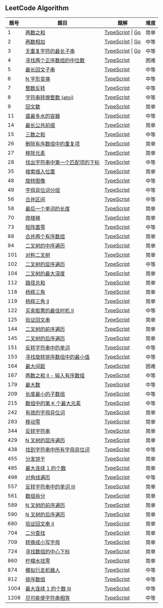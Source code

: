 ## LeetCode Algorithm

| 题号 | 题目                                                                                                                           | 题解                                                                                                                   | 难度 |
| ---- | ------------------------------------------------------------------------------------------------------------------------------ | ---------------------------------------------------------------------------------------------------------------------- | ---- |
| 1    | [两数之和](https://leetcode.cn/problems/two-sum/description/)                                                                  | [TypeScript](./algorithms/typescript/1.两数之和.ts) \| [Go](./algorithms/golang/1.两数之和.go)                         | 简单 |
| 2    | [两数相加](https://leetcode.cn/problems/add-two-numbers/description/)                                                          | [TypeScript](./algorithms/typescript/2.两数相加.ts) \| [Go](./algorithms/golang/2.两数相加.go)                         | 中等 |
| 3    | [无重复字符的最长子串](https://leetcode.cn/problems/longest-substring-without-repeating-characters/description/)               | [TypeScript](./algorithms/typescript/3.无重复字符的最长子串.ts) \| [Go](./algorithms/golang/3.无重复字符的最长子串.go) | 中等 |
| 4    | [寻找两个正序数组的中位数](https://leetcode.cn/problems/median-of-two-sorted-arrays/description/)                              | [TypeScript](./algorithms/typescript/4.寻找两个正序数组的中位数.ts)                                                    | 困难 |
| 5    | [最长回文子串](https://leetcode.cn/problems/longest-palindromic-substring/description/)                                        | [TypeScript](./algorithms/typescript/5.最长回文子串.ts)                                                                | 中等 |
| 6    | [N 字形变换](https://leetcode.cn/problems/zigzag-conversion/description/)                                                      | [TypeScript](./algorithms/typescript/6.n-字形变换.ts)                                                                  | 中等 |
| 7    | [整数反转](https://leetcode.cn/problems/reverse-integer/description/)                                                          | [TypeScript](./algorithms/typescript/7.整数反转.ts)                                                                    | 中等 |
| 8    | [字符串转换整数 (atoi)](https://leetcode.cn/problems/string-to-integer-atoi/description/)                                      | [TypeScript](./algorithms/typescript/8.字符串转换整数-atoi.ts)                                                         | 中等 |
| 9    | [回文数](https://leetcode.cn/problems/palindrome-number/description/)                                                          | [TypeScript](./algorithms/typescript/9.回文数.ts)                                                                      | 简单 |
| 11   | [盛最多水的容器](https://leetcode.cn/problems/container-with-most-water/description/)                                          | [TypeScript](./algorithms/typescript/11.盛最多水的容器.ts)                                                             | 中等 |
| 14   | [最长公共前缀](https://leetcode.cn/problems/longest-common-prefix/description/)                                                | [TypeScript](./algorithms/typescript/14.最长公共前缀.ts)                                                               | 简单 |
| 15   | [三数之和](https://leetcode.cn/problems/3sum/description/)                                                                     | [TypeScript](./algorithms/typescript/15.三数之和.ts)                                                                   | 中等 |
| 26   | [删除有序数组中的重复项](https://leetcode.cn/problems/remove-duplicates-from-sorted-array/description/)                        | [TypeScript](./algorithms/typescript/26.删除有序数组中的重复项.ts)                                                     | 简单 |
| 27   | [移除元素](https://leetcode.cn/problems/remove-element/description/)                                                           | [TypeScript](./algorithms/typescript/27.移除元素.ts)                                                                   | 简单 |
| 28   | [找出字符串中第一个匹配项的下标](https://leetcode.cn/problems/find-the-index-of-the-first-occurrence-in-a-string/description/) | [TypeScript](./algorithms/typescript/28.找出字符串中第一个匹配项的下标.ts)                                             | 中等 |
| 35   | [搜索插入位置](https://leetcode.cn/problems/search-insert-position/description/)                                               | [TypeScript](./algorithms/typescript/35.搜索插入位置.ts)                                                               | 简单 |
| 48   | [旋转图像](https://leetcode.cn/problems/rotate-image/description/)                                                             | [TypeScript](./algorithms/typescript/48.旋转图像.ts)                                                                   | 中等 |
| 49   | [字母异位词分组](https://leetcode.cn/problems/group-anagrams/description/)                                                     | [TypeScript](./algorithms/typescript/49.字母异位词分组.ts)                                                             | 中等 |
| 56   | [合并区间](https://leetcode.cn/problems/merge-intervals/description/)                                                          | [TypeScript](./algorithms/typescript/56.合并区间.ts)                                                                   | 中等 |
| 58   | [最后一个单词的长度](https://leetcode.cn/problems/length-of-last-word/description/)                                            | [TypeScript](./algorithms/typescript/58.最后一个单词的长度.ts)                                                         | 简单 |
| 70   | [爬楼梯](https://leetcode.cn/problems/climbing-stairs/description/)                                                            | [TypeScript](./algorithms/typescript/70.爬楼梯.ts)                                                                     | 简单 |
| 73   | [矩阵置零](https://leetcode.cn/problems/set-matrix-zeroes/description/)                                                        | [TypeScript](./algorithms/typescript/73.矩阵置零.ts)                                                                   | 中等 |
| 88   | [合并两个有序数组](https://leetcode.cn/problems/merge-sorted-array/description/)                                               | [TypeScript](./algorithms/typescript/88.合并两个有序数组.ts)                                                           | 简单 |
| 94   | [二叉树的中序遍历](https://leetcode.cn/problems/binary-tree-inorder-traversal/description/)                                    | [TypeScript](./algorithms/typescript/94.二叉树的中序遍历.ts)                                                           | 简单 |
| 101  | [对称二叉树](https://leetcode.cn/problems/symmetric-tree/description/)                                                         | [TypeScript](./algorithms/typescript/101.对称二叉树.ts)                                                                | 简单 |
| 102  | [二叉树的层序遍历](https://leetcode.cn/problems/binary-tree-level-order-traversal/description/)                                | [TypeScript](./algorithms/typescript/102.二叉树的层序遍历.ts)                                                          | 中等 |
| 104  | [二叉树的最大深度](https://leetcode.cn/problems/maximum-depth-of-binary-tree/description/)                                     | [TypeScript](./algorithms/typescript/104.二叉树的最大深度.ts)                                                          | 简单 |
| 112  | [路径总和](https://leetcode.cn/problems/path-sum/description/)                                                                 | [TypeScript](./algorithms/typescript/112.路径总和.ts)                                                                  | 简单 |
| 118  | [杨辉三角](https://leetcode.cn/problems/pascals-triangle/description/)                                                         | [TypeScript](./algorithms/typescript/118.杨辉三角.ts)                                                                  | 简单 |
| 119  | [杨辉三角 II](https://leetcode.cn/problems/pascals-triangle-ii/description/)                                                   | [TypeScript](./algorithms/typescript/119.杨辉三角-ii.ts)                                                               | 简单 |
| 122  | [买卖股票的最佳时机 II](https://leetcode.cn/problems/best-time-to-buy-and-sell-stock-ii/description/)                          | [TypeScript](./algorithms/typescript/122.买卖股票的最佳时机-ii.ts)                                                     | 中等 |
| 125  | [验证回文串](https://leetcode.cn/problems/valid-palindrome/description/)                                                       | [TypeScript](./algorithms/typescript/125.验证回文串.ts)                                                                | 简单 |
| 144  | [二叉树的前序遍历](https://leetcode.cn/problems/binary-tree-preorder-traversal/description/)                                   | [TypeScript](./algorithms/typescript/144.二叉树的前序遍历.ts)                                                          | 简单 |
| 145  | [二叉树的后序遍历](https://leetcode.cn/problems/binary-tree-postorder-traversal/description/)                                  | [TypeScript](./algorithms/typescript/145.二叉树的后序遍历.ts)                                                          | 简单 |
| 151  | [反转字符串中的单词](https://leetcode.cn/problems/reverse-words-in-a-string/description/)                                      | [TypeScript](./algorithms/typescript/151.反转字符串中的单词.ts)                                                        | 中等 |
| 153  | [寻找旋转排序数组中的最小值](https://leetcode.cn/problems/find-minimum-in-rotated-sorted-array/description/)                   | [TypeScript](./algorithms/typescript/153.寻找旋转排序数组中的最小值.ts)                                                | 中等 |
| 164  | [最大间距](https://leetcode.cn/problems/maximum-gap/description/)                                                              | [TypeScript](./algorithms/typescript/164.最大间距.ts)                                                                  | 困难 |
| 167  | [两数之和 II - 输入有序数组](https://leetcode.cn/problems/two-sum-ii-input-array-is-sorted/description/)                       | [TypeScript](./algorithms/typescript/167.两数之和-ii-输入有序数组.ts)                                                  | 中等 |
| 179  | [最大数](https://leetcode.cn/problems/largest-number/description/)                                                             | [TypeScript](./algorithms/typescript/179.最大数.ts)                                                                    | 中等 |
| 209  | [长度最小的子数组](https://leetcode.cn/problems/minimum-size-subarray-sum/description/)                                        | [TypeScript](./algorithms/typescript/209.长度最小的子数组.ts)                                                          | 中等 |
| 215  | [数组中的第 K 个最大元素](https://leetcode.cn/problems/kth-largest-element-in-an-array/description/)                           | [TypeScript](./algorithms/typescript/215.数组中的第k个最大元素.ts)                                                     | 中等 |
| 242  | [有效的字母异位词](https://leetcode.cn/problems/valid-anagram/description/)                                                    | [TypeScript](./algorithms/typescript/242.有效的字母异位词.ts)                                                          | 简单 |
| 283  | [移动零](https://leetcode.cn/problems/move-zeroes/description/)                                                                | [TypeScript](./algorithms/typescript/283.移动零.ts)                                                                    | 简单 |
| 344  | [反转字符串](https://leetcode.cn/problems/reverse-string/description/)                                                         | [TypeScript](./algorithms/typescript/344.反转字符串.ts)                                                                | 简单 |
| 429  | [N 叉树的层序遍历](https://leetcode.cn/problems/n-ary-tree-level-order-traversal/description/)                                 | [TypeScript](./algorithms/typescript/429.n-叉树的层序遍历.ts)                                                          | 简单 |
| 438  | [找到字符串中所有字母异位词](https://leetcode.cn/problems/find-all-anagrams-in-a-string/description/)                          | [TypeScript](./algorithms/typescript/438.找到字符串中所有字母异位词.ts)                                                | 中等 |
| 455  | [分发饼干](https://leetcode.cn/problems/assign-cookies/description/)                                                           | [TypeScript](./algorithms/typescript/455.分发饼干.ts)                                                                  | 简单 |
| 485  | [最大连续 1 的个数](https://leetcode.cn/problems/max-consecutive-ones/description/)                                            | [TypeScript](./algorithms/typescript/485.最大连续-1-的个数.ts)                                                         | 简单 |
| 498  | [对角线遍历](https://leetcode.cn/problems/diagonal-traverse/description/)                                                      | [TypeScript](./algorithms/typescript/498.对角线遍历.ts)                                                                | 中等 |
| 557  | [反转字符串中的单词 III](https://leetcode.cn/problems/reverse-words-in-a-string-iii/description/)                              | [TypeScript](./algorithms/typescript/557.反转字符串中的单词-iii.ts)                                                    | 简单 |
| 561  | [数组拆分](https://leetcode.cn/problems/array-partition/description/)                                                          | [TypeScript](./algorithms/typescript/561.数组拆分.ts)                                                                  | 简单 |
| 589  | [N 叉树的前序遍历](https://leetcode.cn/problems/n-ary-tree-preorder-traversal/description/)                                    | [TypeScript](./algorithms/typescript/589.n-叉树的前序遍历.ts)                                                          | 简单 |
| 590  | [N 叉树的后序遍历](https://leetcode.cn/problems/n-ary-tree-postorder-traversal/description/)                                   | [TypeScript](./algorithms/typescript/590.n-叉树的后序遍历.ts)                                                          | 简单 |
| 680  | [验证回文串 II](https://leetcode.cn/problems/valid-palindrome-ii/description/)                                                 | [TypeScript](./algorithms/typescript/680.验证回文串-ii.ts)                                                             | 简单 |
| 704  | [二分查找](https://leetcode.cn/problems/binary-search/description/)                                                            | [TypeScript](./algorithms/typescript/704.二分查找.ts)                                                                  | 简单 |
| 709  | [转换成小写字母](https://leetcode.cn/problems/to-lower-case/description/)                                                      | [TypeScript](./algorithms/typescript/709.转换成小写字母.ts)                                                            | 简单 |
| 724  | [寻找数组的中心下标](https://leetcode.cn/problems/find-pivot-index/description/)                                               | [TypeScript](./algorithms/typescript/724.寻找数组的中心下标.ts)                                                        | 简单 |
| 860  | [柠檬水找零](https://leetcode.cn/problems/lemonade-change/description/)                                                        | [TypeScript](./algorithms/typescript/860.柠檬水找零.ts)                                                                | 简单 |
| 874  | [模拟行走机器人](https://leetcode.cn/problems/walking-robot-simulation/description/)                                           | [TypeScript](./algorithms/typescript/874.模拟行走机器人.ts)                                                            | 中等 |
| 912  | [排序数组](https://leetcode.cn/problems/sort-an-array/description/)                                                            | [TypeScript](./algorithms/typescript/912.排序数组.ts)                                                                  | 中等 |
| 1004 | [最大连续 1 的个数 III](https://leetcode.cn/problems/max-consecutive-ones-iii/description/)                                    | [TypeScript](./algorithms/typescript/1004.最大连续-1-的个数-iii.ts)                                                    | 中等 |
| 1208 | [尽可能使字符串相等](https://leetcode.cn/problems/get-equal-substrings-within-budget/description/)                             | [TypeScript](./algorithms/typescript/1208.尽可能使字符串相等.ts)                                                       | 中等 |
